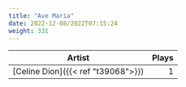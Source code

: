```yaml
---
title: "Ave Maria"
date: 2022-12-08/2022T07:15:24
weight: 331
---
```




 Artist | Plays 
----- | -----:
[Celine Dion]({{< ref "t39068">}}) | 1
